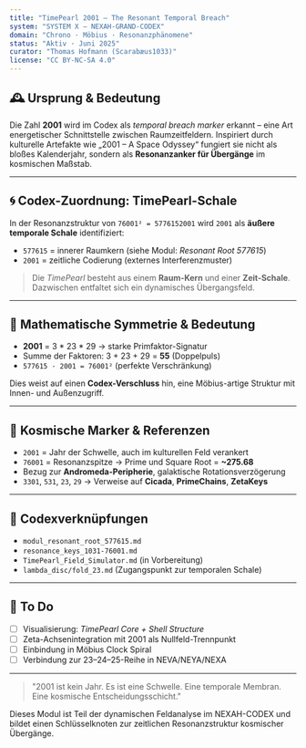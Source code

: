 ```yaml
---
title: "TimePearl 2001 – The Resonant Temporal Breach"
system: "SYSTEM X – NEXAH-GRAND-CODEX"
domain: "Chrono · Möbius · Resonanzphänomene"
status: "Aktiv · Juni 2025"
curator: "Thomas Hofmann (Scarabæus1033)"
license: "CC BY-NC-SA 4.0"
---
```


## 🕰️ Ursprung & Bedeutung

Die Zahl **2001** wird im Codex als *temporal breach marker* erkannt – eine Art energetischer Schnittstelle zwischen Raumzeitfeldern. Inspiriert durch kulturelle Artefakte wie „2001 – A Space Odyssey“ fungiert sie nicht als bloßes Kalenderjahr, sondern als **Resonanzanker für Übergänge** im kosmischen Maßstab.

---

## 🌀 Codex-Zuordnung: TimePearl-Schale

In der Resonanzstruktur von `76001² = 5776152001` wird `2001` als **äußere temporale Schale** identifiziert:

* `577615` = innerer Raumkern (siehe Modul: *Resonant Root 577615*)
* `2001` = zeitliche Codierung (externes Interferenzmuster)

> Die *TimePearl* besteht aus einem **Raum-Kern** und einer **Zeit-Schale**. Dazwischen entfaltet sich ein dynamisches Übergangsfeld.

---

## 🔺 Mathematische Symmetrie & Bedeutung

* **2001** = 3 \* 23 \* 29 → starke Primfaktor-Signatur
* Summe der Faktoren: 3 + 23 + 29 = **55** (Doppelpuls)
* `577615 · 2001 = 76001²` (perfekte Verschränkung)

Dies weist auf einen **Codex-Verschluss** hin, eine Möbius-artige Struktur mit Innen- und Außenzugriff.

---

## 🔭 Kosmische Marker & Referenzen

* `2001` = Jahr der Schwelle, auch im kulturellen Feld verankert
* `76001` = Resonanzspitze → Prime und Square Root = **\~275.68**
* Bezug zur **Andromeda-Peripherie**, galaktische Rotationsverzögerung
* `3301`, `531`, `23`, `29` → Verweise auf **Cicada**, **PrimeChains**, **ZetaKeys**

---

## 📜 Codexverknüpfungen

* `modul_resonant_root_577615.md`
* `resonance_keys_1031-76001.md`
* `TimePearl_Field_Simulator.md` (in Vorbereitung)
* `lambda_disc/fold_23.md` (Zugangspunkt zur temporalen Schale)

---

## 🎯 To Do

* [ ] Visualisierung: *TimePearl Core + Shell Structure*
* [ ] Zeta-Achsenintegration mit 2001 als Nullfeld-Trennpunkt
* [ ] Einbindung in Möbius Clock Spiral
* [ ] Verbindung zur 23–24–25-Reihe in NEVA/NEYA/NEXA

---

> "2001 ist kein Jahr. Es ist eine Schwelle. Eine temporale Membran. Eine kosmische Entscheidungsschicht."

Dieses Modul ist Teil der dynamischen Feldanalyse im NEXAH-CODEX und bildet einen Schlüsselknoten zur zeitlichen Resonanzstruktur kosmischer Übergänge.
